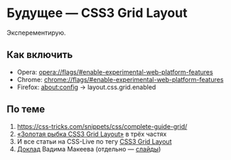 # Будущее — CSS3 Grid Layout

Эксперементирую.

## Как включить

- Opera: [opera://flags/#enable-experimental-web-platform-features](opera://flags/#enable-experimental-web-platform-features)
- Chrome: [chrome://flags/#enable-experimental-web-platform-features](chrome://flags/#enable-experimental-web-platform-features)
- Firefox: [about:config](about:config) → layout.css.grid.enabled

## По теме

1. https://css-tricks.com/snippets/css/complete-guide-grid/
1. [«Золотая рыбка CSS3 Grid Layout»](http://css-live.ru/css/zolotaya-rybka-css3-grid-layout.html) в трёх частях
1. И все статьи на CSS-Live по тегу [CSS3 Grid Layout](http://css-live.ru/tag/css3-grid-layout)
1. [Доклад](https://www.youtube.com/watch?v=5yCuzHklYZ4) Вадима Макеева (отдельно — [слайды](https://pepelsbey.net/pres/grid-layout/))
